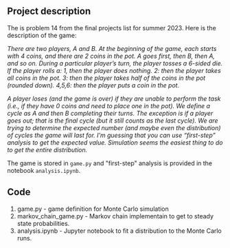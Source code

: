 ## Project description
The is problem 14 from the final projects list for summer 2023. Here is the description of the game:

*There are two players, A and B. At the beginning of the game, each starts with 4 coins, and there are 2 coins in the pot. A goes first, then B, then A, and so on. During a particular player’s turn, the player tosses a 6-sided die. If the player rolls a:
1, then the player does nothing.
2: then the player takes all coins in the pot.
3: then the player takes half of the coins in the pot (rounded down).
4,5,6: then the player puts a coin in the pot.*

*A player loses (and the game is over) if they are unable to perform the task (i.e., if they have 0 coins and need to place one in the pot). We define a cycle as A and then B completing their turns. The exception is if a player goes out; that is the final cycle (but it still counts as the last cycle). We are trying to determine the expected number (and maybe even the distribution) of cycles the game will last for. I’m guessing that you can use “first-step” analysis to get the expected value. Simulation seems the easiest thing to do to get the entire distribution.*


The game is stored in `game.py` and "first-step" analysis is provided in the notebook `analysis.ipynb`.

## Code 
1. game.py - game definition for Monte Carlo simulation
2. markov_chain_game.py - Markov chain implementain to get to steady state probabilities.
3. analysis.ipynb - Jupyter notebook to fit a distribution to the Monte Carlo runs.